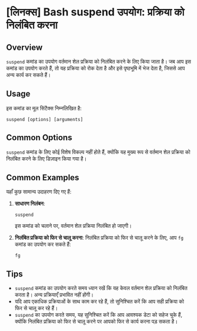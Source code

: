# [लिनक्स] Bash suspend उपयोग: प्रक्रिया को निलंबित करना

## Overview
`suspend` कमांड का उपयोग वर्तमान शेल प्रक्रिया को निलंबित करने के लिए किया जाता है। जब आप इस कमांड का उपयोग करते हैं, तो यह प्रक्रिया को रोक देता है और इसे पृष्ठभूमि में भेज देता है, जिससे आप अन्य कार्य कर सकते हैं।

## Usage
इस कमांड का मूल सिंटैक्स निम्नलिखित है:

```
suspend [options] [arguments]
```

## Common Options
`suspend` कमांड के लिए कोई विशेष विकल्प नहीं होते हैं, क्योंकि यह मुख्य रूप से वर्तमान शेल प्रक्रिया को निलंबित करने के लिए डिज़ाइन किया गया है।

## Common Examples
यहाँ कुछ सामान्य उदाहरण दिए गए हैं:

1. **साधारण निलंबन**:
   ```
   suspend
   ```
   इस कमांड को चलाने पर, वर्तमान शेल प्रक्रिया निलंबित हो जाएगी।

2. **निलंबित प्रक्रिया को फिर से चालू करना**:
   निलंबित प्रक्रिया को फिर से चालू करने के लिए, आप `fg` कमांड का उपयोग कर सकते हैं:
   ```
   fg
   ```

## Tips
- `suspend` कमांड का उपयोग करते समय ध्यान रखें कि यह केवल वर्तमान शेल प्रक्रिया को निलंबित करता है। अन्य प्रक्रियाएँ प्रभावित नहीं होंगी।
- यदि आप एकाधिक प्रक्रियाओं के साथ काम कर रहे हैं, तो सुनिश्चित करें कि आप सही प्रक्रिया को फिर से चालू कर रहे हैं।
- `suspend` का उपयोग करते समय, यह सुनिश्चित करें कि आप आवश्यक डेटा को सहेज चुके हैं, क्योंकि निलंबित प्रक्रिया को फिर से चालू करने पर आपको फिर से कार्य करना पड़ सकता है।